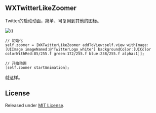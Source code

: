 ## WXTwitterLikeZoomer

Twitter的启动动画，简单、可复用到其他的图标。

![()](http://7xneqd.com1.z0.glb.clouddn.com/twitter.gif)

	// 初始化
	self.zoomer = [WXTwitterLikeZoomer addToView:self.view withImage:[UIImage imageNamed:@"TwitterLogo_white"] backgroundColor:[UIColor colorWithRed:85/255.f green:172/255.f blue:238/255.f alpha:1]];

	// 开始动画
	[self.zoomer startAnimation];
	
就这样。

## License
Released under [MIT License](https://github.com/WelkinXie/WXTwitterLikeZoomer/blob/master/LICENSE).
